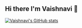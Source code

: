 ## Hi there I'm Vaishnavi 👋

<!--
**Vaish228/Vaish228** is a ✨ _special_ ✨ repository because its `README.md` (this file) appears on your GitHub profile.

Here are some ideas to get you started:

- 🔭 I’m currently working on ...
- 🌱 I’m currently learning ...
- 👯 I’m looking to collaborate on ...
- 🤔 I’m looking for help with ...
- 💬 Ask me about ...
- 📫 How to reach me: ...
- 😄 Pronouns: ...
- ⚡ Fun fact: ...
-->
[![Vaishnavi's GitHub stats](https://github-readme-stats.vercel.app/api?username=Vaish228)](https://github.com/Vaish228/github-readme-stats)
